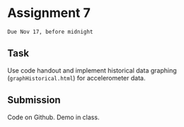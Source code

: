 # Assignment 7
`Due Nov 17, before midnight`


## Task

Use code handout and implement historical data graphing
(`graphHistorical.html`) for accelerometer data.


## Submission
Code on Github. Demo in class.
